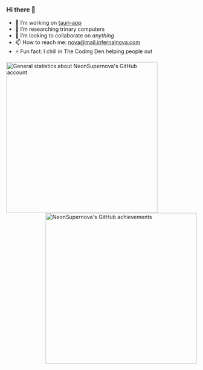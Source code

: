 ### Hi there 👋

- 🔭 I’m working on [tauri-app](https://github.com/NeonSupernova/tauri-app)
- 🌱 I’m researching trinary computers
- 👯 I’m looking to collaborate on *anything*
- 📫 How to reach me: nova@mail.infernalnova.com
- ⚡ Fun fact: I chill in The Coding Den helping people out

[<img align="left" width="400" alt="General statistics about NeonSupernova's GitHub account" src="/general.svg">](#)
[<img align="right" width="400" alt="NeonSupernova's GitHub achievements" src="/achievements.svg">](#)
